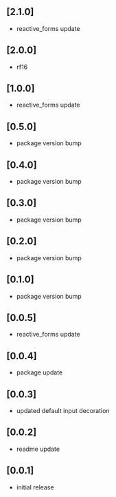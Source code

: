 ## [2.1.0]

- reactive_forms update

## [2.0.0]

- rf16

## [1.0.0]

- reactive_forms update

## [0.5.0]

- package version bump

## [0.4.0]

- package version bump

## [0.3.0]

- package version bump

## [0.2.0]

- package version bump

## [0.1.0]

- package version bump

## [0.0.5]

- reactive_forms update

## [0.0.4]

- package update

## [0.0.3]

- updated default input decoration

## [0.0.2]

- readme update

## [0.0.1]

- initial release
